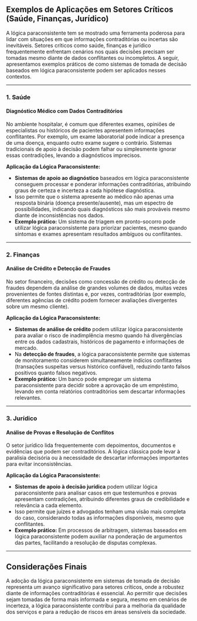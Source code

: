 
## Exemplos de Aplicações em Setores Críticos (Saúde, Finanças, Jurídico)

A lógica paraconsistente tem se mostrado uma ferramenta poderosa para lidar com situações em que informações contraditórias ou incertas são inevitáveis. Setores críticos como saúde, finanças e jurídico frequentemente enfrentam cenários nos quais decisões precisam ser tomadas mesmo diante de dados conflitantes ou incompletos. A seguir, apresentamos exemplos práticos de como sistemas de tomada de decisão baseados em lógica paraconsistente podem ser aplicados nesses contextos.

___

### 1. Saúde

#### Diagnóstico Médico com Dados Contraditórios

No ambiente hospitalar, é comum que diferentes exames, opiniões de especialistas ou históricos de pacientes apresentem informações conflitantes. Por exemplo, um exame laboratorial pode indicar a presença de uma doença, enquanto outro exame sugere o contrário. Sistemas tradicionais de apoio à decisão podem falhar ou simplesmente ignorar essas contradições, levando a diagnósticos imprecisos.

**Aplicação da Lógica Paraconsistente:**
- **Sistemas de apoio ao diagnóstico** baseados em lógica paraconsistente conseguem processar e ponderar informações contraditórias, atribuindo graus de certeza e incerteza a cada hipótese diagnóstica.
- Isso permite que o sistema apresente ao médico não apenas uma resposta binária (doença presente/ausente), mas um espectro de possibilidades, indicando quais diagnósticos são mais prováveis mesmo diante de inconsistências nos dados.
- **Exemplo prático:** Um sistema de triagem em pronto-socorro pode utilizar lógica paraconsistente para priorizar pacientes, mesmo quando sintomas e exames apresentam resultados ambíguos ou conflitantes.

___

### 2. Finanças

#### Análise de Crédito e Detecção de Fraudes

No setor financeiro, decisões como concessão de crédito ou detecção de fraudes dependem da análise de grandes volumes de dados, muitas vezes provenientes de fontes distintas e, por vezes, contraditórias (por exemplo, diferentes agências de crédito podem fornecer avaliações divergentes sobre um mesmo cliente).

**Aplicação da Lógica Paraconsistente:**
- **Sistemas de análise de crédito** podem utilizar lógica paraconsistente para avaliar o risco de inadimplência mesmo quando há divergências entre os dados cadastrais, históricos de pagamento e informações de mercado.
- Na **detecção de fraudes**, a lógica paraconsistente permite que sistemas de monitoramento considerem simultaneamente indícios conflitantes (transações suspeitas versus histórico confiável), reduzindo tanto falsos positivos quanto falsos negativos.
- **Exemplo prático:** Um banco pode empregar um sistema paraconsistente para decidir sobre a aprovação de um empréstimo, levando em conta relatórios contraditórios sem descartar informações relevantes.

___

### 3. Jurídico

#### Análise de Provas e Resolução de Conflitos

O setor jurídico lida frequentemente com depoimentos, documentos e evidências que podem ser contraditórios. A lógica clássica pode levar à paralisia decisória ou à necessidade de descartar informações importantes para evitar inconsistências.

**Aplicação da Lógica Paraconsistente:**
- **Sistemas de apoio à decisão jurídica** podem utilizar lógica paraconsistente para analisar casos em que testemunhos e provas apresentam contradições, atribuindo diferentes graus de credibilidade e relevância a cada elemento.
- Isso permite que juízes e advogados tenham uma visão mais completa do caso, considerando todas as informações disponíveis, mesmo que conflitantes.
- **Exemplo prático:** Em processos de arbitragem, sistemas baseados em lógica paraconsistente podem auxiliar na ponderação de argumentos das partes, facilitando a resolução de disputas complexas.

___

## Considerações Finais

A adoção da lógica paraconsistente em sistemas de tomada de decisão representa um avanço significativo para setores críticos, onde a robustez diante de informações contraditórias é essencial. Ao permitir que decisões sejam tomadas de forma mais informada e segura, mesmo em cenários de incerteza, a lógica paraconsistente contribui para a melhoria da qualidade dos serviços e para a redução de riscos em áreas sensíveis da sociedade.


